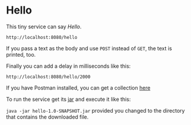 # Hello

This tiny service can say *Hello*.

`http://localhost:8080/hello`

If you pass a text as the body and use `POST` instead of `GET`, the text is printed, too.

Finally you can add a delay in milliseconds like this:

`http://localhost:8080/hello/2000`

If you have Postman installed, you can get a collection [here](https://www.getpostman.com/collections/6cc80662ce1c2adf9a47)

To run the service get its [jar](https://github.com/tkuenneth/begleitmaterialien-zu-android-11/blob/master/kapitel_07/hello/target/hello-1.0-SNAPSHOT.jar) and execute it like this:

`java -jar hello-1.0-SNAPSHOT.jar` provided you changed to the directory that contains the downloaded file.